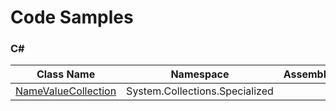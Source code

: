 # Code Samples

### C#
|Class Name|Namespace|Assembly|
|----------|---------|--------|
|[NameValueCollection](https://github.com/s78/CodeSamples/blob/master/NameValueCollection.md)|System.Collections.Specialized||

